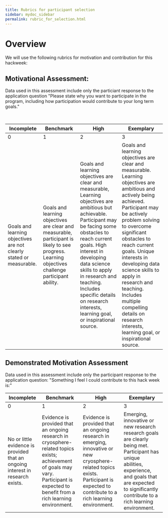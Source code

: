 ```yaml
---
title: Rubrics for participant selection
sidebar: mydoc_sidebar
permalink: rubric_for_selection.html
---
```


# Overview

We will use the following rubrics for motivation and contribution for this hackweek:


## Motivational Assessment: 

Data used in this assessment include only the particiant response to the application question "Please state why you want to participate in the program, including how participation would contribute to your long term goals."

<br>

| Incomplete | Benchmark | High | Exemplary |
| --- | --- | --- | --- |
|  0  | 1 | 2 | 3 |
| Goals and learning objectives are not clearly stated or measurable. | Goals and learning objectives are clear and measurable, participant is likely to see progress.  Learning objectives challenge participant ability. |  Goals and learning objectives are clear and measurable, Learning objectives are ambitious but achievable.  Participant may be facing some obstacles to reach current goals. High interest in developing data science skills to apply in research and teaching.  Includes specific details on research interests, learning goal, or inspirational source. |Goals and learning objectives are clear and measurable. Learning objectives are ambitious and actively being achieved.  Participant may be actively problem solving to overcome significant obstacles to reach current goals. Unique interests in developing data science skills to apply in research and teaching.  Includes multiple compelling details on research interests, learning goal, or inspirational source. |

## Demonstrated Motivation Assessment

Data used in this assessment include only the participant response to the application question: "Something I feel I could contribute to this hack week is:"

| Incomplete | Benchmark | High | Exemplary |
| --- | --- | --- | --- |
|  0  | 1 | 2 | 3 |
| No or little evidence is provided that an ongoing interest in research exists. | Evidence is provided that an ongoing research in cryosphere-related topics exists; achievement of goals may vary.  Participant is expected to benefit from a rich learning environment. | Evidence is provided that an ongoing research in emerging, innovative or new cryosphere-related topics exists. Participant is expected to contribute to a rich learning environment. | Emerging, innovative or new research research goals are clearly being met.  Participant has unique abilities, experience, and goals that are expected to significantly contribute to a rich learning environment. |

